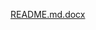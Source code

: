 [README.md.docx](https://github.com/Finance-data-analytics/Financial-Data-Analytics/files/14347198/README.md.docx)
